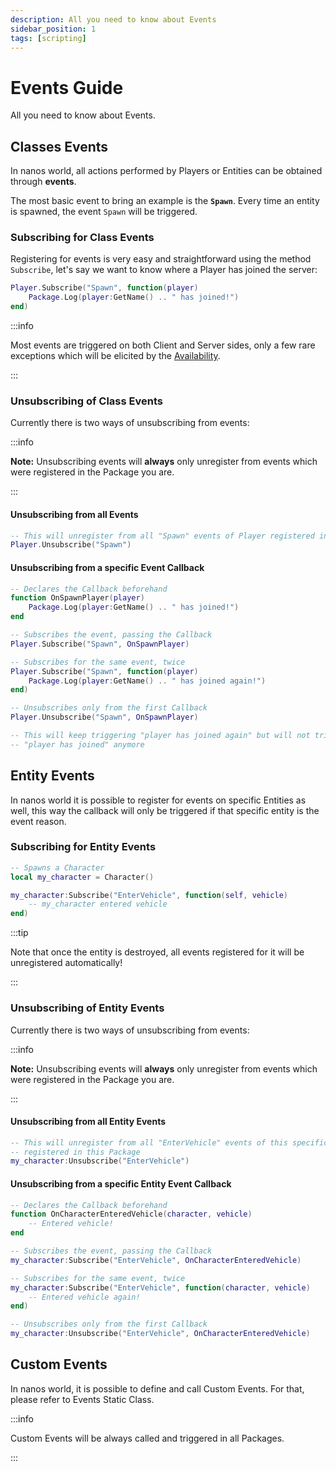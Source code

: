 ```yaml
---
description: All you need to know about Events
sidebar_position: 1
tags: [scripting]
---
```


# Events Guide

All you need to know about Events.

## Classes Events

In nanos world, all actions performed by Players or Entities can be obtained through **events**.

The most basic event to bring an example is the **`Spawn`**. Every time an entity is spawned, the event `Spawn` will be triggered.

### Subscribing for Class Events

Registering for events is very easy and straightforward using the method `Subscribe`, let's say we want to know where a Player has joined the server:

```lua
Player.Subscribe("Spawn", function(player)
    Package.Log(player:GetName() .. " has joined!")
end)
```

:::info

Most events are triggered on both Client and Server sides, only a few rare exceptions which will be elicited by the [Availability](./core-concepts/scripting/authority-concepts.mdx#methods-and-events-availability).

:::

### Unsubscribing of Class Events

Currently there is two ways of unsubscribing from events:

:::info

**Note:** Unsubscribing events will **always** only unregister from events which were registered in the Package you are.

:::

#### Unsubscribing from all Events

```lua
-- This will unregister from all "Spawn" events of Player registered in this Package
Player.Unsubscribe("Spawn")
```

#### Unsubscribing from a specific Event Callback

```lua
-- Declares the Callback beforehand
function OnSpawnPlayer(player)
    Package.Log(player:GetName() .. " has joined!")
end

-- Subscribes the event, passing the Callback
Player.Subscribe("Spawn", OnSpawnPlayer)

-- Subscribes for the same event, twice
Player.Subscribe("Spawn", function(player)
    Package.Log(player:GetName() .. " has joined again!")
end)

-- Unsubscribes only from the first Callback
Player.Unsubscribe("Spawn", OnSpawnPlayer)

-- This will keep triggering "player has joined again" but will not trigger
-- "player has joined" anymore
```

## Entity Events

In nanos world it is possible to register for events on specific Entities as well, this way the callback will only be triggered if that specific entity is the event reason.

### Subscribing for Entity Events

```lua
-- Spawns a Character
local my_character = Character()

my_character:Subscribe("EnterVehicle", function(self, vehicle)
    -- my_character entered vehicle
end)
```

:::tip

Note that once the entity is destroyed, all events registered for it will be unregistered automatically!

:::

### Unsubscribing of Entity Events

Currently there is two ways of unsubscribing from events:

:::info

**Note:** Unsubscribing events will **always** only unregister from events which were registered in the Package you are.

:::

#### Unsubscribing from all Entity Events

```lua
-- This will unregister from all "EnterVehicle" events of this specific Character
-- registered in this Package
my_character:Unsubscribe("EnterVehicle")
```

#### Unsubscribing from a specific Entity Event Callback

```lua
-- Declares the Callback beforehand
function OnCharacterEnteredVehicle(character, vehicle)
    -- Entered vehicle!
end

-- Subscribes the event, passing the Callback
my_character:Subscribe("EnterVehicle", OnCharacterEnteredVehicle)

-- Subscribes for the same event, twice
my_character:Subscribe("EnterVehicle", function(character, vehicle)
    -- Entered vehicle again!
end)

-- Unsubscribes only from the first Callback
my_character:Unsubscribe("EnterVehicle", OnCharacterEnteredVehicle)
```

## Custom Events

In nanos world, it is possible to define and call Custom Events. For that, please refer to Events Static Class.

:::info

Custom Events will be always called and triggered in all Packages.

:::

